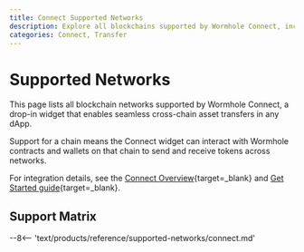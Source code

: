 ```yaml
---
title: Connect Supported Networks
description: Explore all blockchains supported by Wormhole Connect, including network availability, block explorers, and cross-chain transfer support.
categories: Connect, Transfer
---
```


# Supported Networks

This page lists all blockchain networks supported by Wormhole Connect, a drop-in widget that enables seamless cross-chain asset transfers in any dApp.

Support for a chain means the Connect widget can interact with Wormhole contracts and wallets on that chain to send and receive tokens across networks.

For integration details, see the [Connect Overview](/docs/products/connect/overview/){target=\_blank} and [Get Started guide](/docs/products/connect/get-started/){target=\_blank}.

## Support Matrix

--8<-- 'text/products/reference/supported-networks/connect.md'